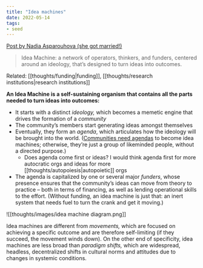 ```yaml
---
title: "Idea machines"
date: 2022-05-14
tags:
- seed
---
```


[Post by Nadia Asparouhova (she got married!)](https://nadia.xyz/idea-machines)

> Idea Machine: a network of operators, thinkers, and funders, centered around an ideology, that’s designed to turn ideas into outcomes.

Related: [[thoughts/funding|funding]], [[thoughts/research institutions|research institutions]]

**An Idea Machine is a self-sustaining organism that contains all the parts needed to turn ideas into outcomes:**
- It starts with a distinct _ideology,_ which becomes a memetic engine that drives the formation of a _community_
- The community’s members start generating ideas amongst themselves
- Eventually, they form an _agenda_, which articulates how the ideology will be brought into the world. ([Communities need agendas](https://nayafia.substack.com/p/27-friend-groups) to become idea machines; otherwise, they’re just a group of likeminded people, without a directed purpose.)
	- Does agenda come first or ideas? I would think agenda first for more autocratic orgs and ideas for more [[thoughts/autopoiesis|autopoietic]] orgs
- The agenda is capitalized by one or several major _funders_, whose presence ensures that the community’s ideas can move from theory to practice – both in terms of financing, as well as lending operational skills to the effort. (Without funding, an idea machine is just that: an inert system that needs fuel to turn the crank and get it moving.)

![[thoughts/images/idea machine diagram.png]]

Idea machines are different from _movements,_ which are focused on achieving a specific outcome and are therefore self-limiting (if they succeed, the movement winds down). On the other end of specificity, idea machines are less broad than _paradigm shifts,_ which are widespread, headless, decentralized shifts in cultural norms and attitudes due to changes in systemic conditions.